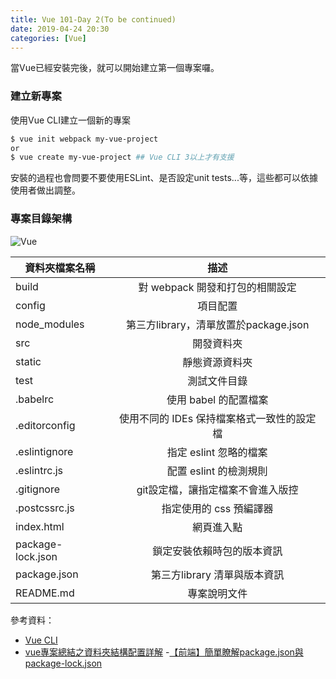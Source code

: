 ```yaml
---
title: Vue 101-Day 2(To be continued)
date: 2019-04-24 20:30
categories: [Vue]
---
```


當Vue已經安裝完後，就可以開始建立第一個專案囉。

### 建立新專案
使用Vue CLI建立一個新的專案
```bash
$ vue init webpack my-vue-project
or
$ vue create my-vue-project ## Vue CLI 3以上才有支援
```

安裝的過程也會問要不要使用ESLint、是否設定unit tests...等，這些都可以依據使用者做出調整。

### 專案目錄架構
![Vue](https://i.imgur.com/e2v9KRs.png)

| 資料夾檔案名稱      | 描述                                     |
| -------------     |:--------------------------------------: |
| build             | 對 webpack 開發和打包的相關設定             |
| config            | 項目配置                                  |
| node_modules      | 第三方library，清單放置於package.json      |
| src               | 開發資料夾                                |
| static            | 靜態資源資料夾                            |
| test              | 測試文件目錄                              |
| .babelrc          | 使用 babel 的配置檔案                     |
| .editorconfig     | 使用不同的 IDEs 保持檔案格式一致性的設定檔    |
| .eslintignore     | 指定 eslint 忽略的檔案                    |
| .eslintrc.js      | 配置 eslint 的檢測規則                    |
| .gitignore        | git設定檔，讓指定檔案不會進入版控            | 
| .postcssrc.js     | 指定使用的 css 預編譯器                    |
| index.html        | 網頁進入點                                |
| package-lock.json | 鎖定安裝依賴時包的版本資訊                      |
| package.json      | 第三方library 清單與版本資訊               |
| README.md         | 專案說明文件                              |

參考資料：

- [Vue CLI](https://cli.vuejs.org/)
- [vue專案總結之資料夾結構配置詳解](https://codertw.com/%E5%89%8D%E7%AB%AF%E9%96%8B%E7%99%BC/226385/)
-[【前端】簡單瞭解package.json與package-lock.json](https://www.twblogs.net/a/5b8b1bf92b717718832d5a69)
